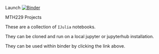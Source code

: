 Launch [![Binder](https://mybinder.org/badge.svg)](https://mybinder.org/v2/gh/mth229/229-projects/S20)


MTH229 Projects

These are a collection of `IJulia` notebooks.

They can be cloned and run on a local jupyter or jupyterhub installation.

They can be used within binder by clicking the link above.
